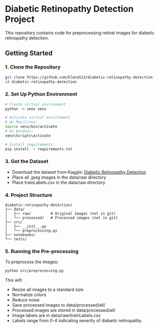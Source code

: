 # Diabetic Retinopathy Detection Project

This repository contains code for preprocessing retinal images for diabetic retinopathy detection.

## Getting Started

### 1. Clone the Repository
```bash
git clone https://github.com/ElenaS13/diabetic-retinopathy-detection
cd diabetic-retinopathy-detection
```

### 2. Set Up Python Environment
```bash
# Create virtual environment
python -m venv venv

# Activate virtual environment
# On Mac/Linux:
source venv/bin/activate
# On Windows:
venv\Scripts\activate

# Install requirements
pip install -r requirements.txt
```

### 3. Get the Dataset
- Download the dataset from Kaggle: [Diabetic Retinopathy Detection](https://www.kaggle.com/competitions/diabetic-retinopathy-detection/data)
- Place all .jpeg images in the data/raw directory
- Place trainLabels.csv in the data/raw directory

### 4. Project Structure
```
diabetic-retinopathy-detection/
├── data/
│   ├── raw/         # Original images (not in git)
│   └── processed/   # Processed images (not in git)
├── src/
│   ├── __init__.py
│   └── preprocessing.py
├── notebooks/
└── tests/
```

### 5. Running the Pre-processing

To preprocess the images:
```bash
python src/preprocessing.py
```

This will:
- Resize all images to a standard size
- Normalize colors
- Reduce noise
- Save processed images to data/processed/all/
- Processed images are stored in data/processed/all/
- Image labels are in data/raw/trainLabels.csv
- Labels range from 0-4 indicating severity of diabetic retinopathy
